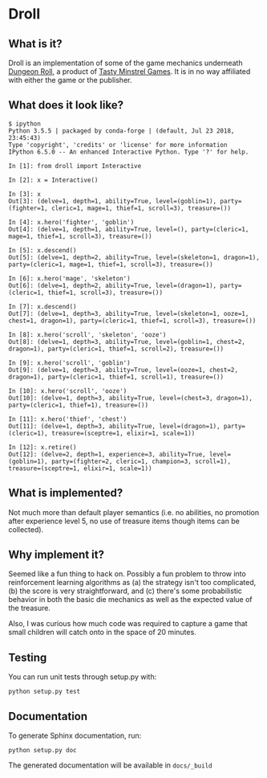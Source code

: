 Droll
=====
## What is it?

Droll is an implementation of some of the game mechanics underneath [Dungeon
Roll](https://boardgamegeek.com/boardgame/138788/dungeon-roll), a product of
[Tasty Minstrel Games](http://playtmg.com/).  It is in no way affiliated
with either the game or the publisher.

## What does it look like?

```
$ ipython
Python 3.5.5 | packaged by conda-forge | (default, Jul 23 2018, 23:45:43)
Type 'copyright', 'credits' or 'license' for more information
IPython 6.5.0 -- An enhanced Interactive Python. Type '?' for help.

In [1]: from droll import Interactive

In [2]: x = Interactive()

In [3]: x
Out[3]: (delve=1, depth=1, ability=True, level=(goblin=1), party=(fighter=1, cleric=1, mage=1, thief=1, scroll=3), treasure=())

In [4]: x.hero('fighter', 'goblin')
Out[4]: (delve=1, depth=1, ability=True, level=(), party=(cleric=1, mage=1, thief=1, scroll=3), treasure=())

In [5]: x.descend()
Out[5]: (delve=1, depth=2, ability=True, level=(skeleton=1, dragon=1), party=(cleric=1, mage=1, thief=1, scroll=3), treasure=())

In [6]: x.hero('mage', 'skeleton')
Out[6]: (delve=1, depth=2, ability=True, level=(dragon=1), party=(cleric=1, thief=1, scroll=3), treasure=())

In [7]: x.descend()
Out[7]: (delve=1, depth=3, ability=True, level=(skeleton=1, ooze=1, chest=1, dragon=1), party=(cleric=1, thief=1, scroll=3), treasure=())

In [8]: x.hero('scroll', 'skeleton', 'ooze')
Out[8]: (delve=1, depth=3, ability=True, level=(goblin=1, chest=2, dragon=1), party=(cleric=1, thief=1, scroll=2), treasure=())

In [9]: x.hero('scroll', 'goblin')
Out[9]: (delve=1, depth=3, ability=True, level=(ooze=1, chest=2, dragon=1), party=(cleric=1, thief=1, scroll=1), treasure=())

In [10]: x.hero('scroll', 'ooze')
Out[10]: (delve=1, depth=3, ability=True, level=(chest=3, dragon=1), party=(cleric=1, thief=1), treasure=())

In [11]: x.hero('thief', 'chest')
Out[11]: (delve=1, depth=3, ability=True, level=(dragon=1), party=(cleric=1), treasure=(sceptre=1, elixir=1, scale=1))

In [12]: x.retire()
Out[12]: (delve=2, depth=1, experience=3, ability=True, level=(goblin=1), party=(fighter=2, cleric=1, champion=3, scroll=1), treasure=(sceptre=1, elixir=1, scale=1))

```

## What is implemented?

Not much more than default player semantics (i.e. no abilities, no
promotion after experience level 5, no use of treasure items though
items can be collected).

## Why implement it?

Seemed like a fun thing to hack on.  Possibly a fun problem to throw into
reinforcement learning algorithms as (a) the strategy isn't too complicated, (b)
the score is very straightforward, and (c) there's some probabilistic behavior
in both the basic die mechanics as well as the expected value of the treasure.

Also, I was curious how much code was required to capture a game that
small children will catch onto in the space of 20 minutes.

## Testing

You can run unit tests through setup.py with:

```
python setup.py test
```

## Documentation

To generate Sphinx documentation, run:

```
python setup.py doc
```

The generated documentation will be available in `docs/_build`
